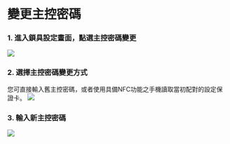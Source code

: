 # 變更主控密碼
### 1. 進入鎖具設定畫面，點選主控密碼變更
![](https://userstartw.files.wordpress.com/2016/01/2016_01_18_09_10_48-mp4-still015.jpg)
### 2. 選擇主控密碼變更方式
您可直接輸入舊主控密碼，或者使用具備NFC功能之手機讀取當初配對的設定保證卡。
![](https://userstartw.files.wordpress.com/2016/01/2016_01_18_09_14_41-mp4-still005.jpg)

### 3. 輸入新主控密碼
![](https://userstartw.files.wordpress.com/2016/01/2016_01_18_08_56_09-mp4-still001.jpg)